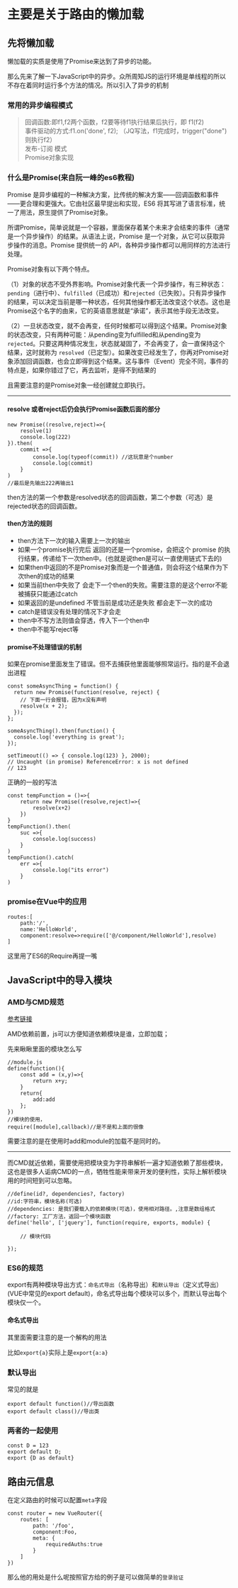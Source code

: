 # 主要是关于路由的懒加载

## 先将懒加载

懒加载的实质是使用了Promise来达到了异步的功能。

那么先来了解一下JavaScript中的异步。众所周知JS的运行环境是单线程的所以不存在着同时运行多个方法的情况。所以引入了异步的机制

### 常用的异步编程模式

>回调函数:即f1,f2两个函数，f2要等待f1执行结果后执行，即 f1(f2)</br>
>事件驱动的方式:f1.on('done', f2);  （JQ写法，f1完成时，trigger("done")则执行f2）</br>
>发布-订阅 模式</br>
>Promise对象实现

### 什么是Promise(来自阮一峰的es6教程)

Promise 是异步编程的一种解决方案，比传统的解决方案——回调函数和事件——更合理和更强大。它由社区最早提出和实现，ES6 将其写进了语言标准，统一了用法，原生提供了Promise对象。

所谓Promise，简单说就是一个容器，里面保存着某个未来才会结束的事件（通常是一个异步操作）的结果。从语法上说，Promise 是一个对象，从它可以获取异步操作的消息。Promise 提供统一的 API，各种异步操作都可以用同样的方法进行处理。

Promise对象有以下两个特点。

（1）对象的状态不受外界影响。Promise对象代表一个异步操作，有三种状态：`pending`（进行中）、`fulfilled`（已成功）和`rejected`（已失败）。只有异步操作的结果，可以决定当前是哪一种状态，任何其他操作都无法改变这个状态。这也是Promise这个名字的由来，它的英语意思就是“承诺”，表示其他手段无法改变。

（2）一旦状态改变，就不会再变，任何时候都可以得到这个结果。Promise对象的状态改变，只有两种可能：从pending变为fulfilled和从pending变为`rejected`。只要这两种情况发生，状态就凝固了，不会再变了，会一直保持这个结果，这时就称为 `resolved`（已定型）。如果改变已经发生了，你再对Promise对象添加回调函数，也会立即得到这个结果。这与事件（Event）完全不同，事件的特点是，如果你错过了它，再去监听，是得不到结果的

且需要注意的是Promise对象一经创建就立即执行。

------

#### resolve 或者reject后仍会执行Promise函数后面的部分
```
new Promise((resolve,reject)=>{
    resolve(1)
    console.log(222)
}).then(
    commit =>{
        console.log(typeof(commit)) //这玩意是个number
        console.log(commit)
    }
)
//最后是先输出222再输出1
```

then方法的第一个参数是resolved状态的回调函数，第二个参数（可选）是rejected状态的回调函数。

#### then方法的规则

+ then方法下一次的输入需要上一次的输出
+ 如果一个promise执行完后 返回的还是一个promise，会把这个 promise 的执行结果，传递给下一次then中。(也就是说then是可以一直使用链式下去的)
+ 如果then中返回的不是Promise对象而是一个普通值，则会将这个结果作为下次then的成功的结果
+ 如果当前then中失败了 会走下一个then的失败。需要注意的是这个error不能被捕获只能通过catch
+ 如果返回的是undefined 不管当前是成功还是失败 都会走下一次的成功
+ catch是错误没有处理的情况下才会走
+ then中不写方法则值会穿透，传入下一个then中
+ then中不能写reject等

#### promise不处理错误的机制

如果在promise里面发生了错误。但不去捕获他里面能够照常运行。指的是不会退出进程
```
const someAsyncThing = function() {
  return new Promise(function(resolve, reject) {
    // 下面一行会报错，因为x没有声明
    resolve(x + 2);
  });
};

someAsyncThing().then(function() {
  console.log('everything is great');
});

setTimeout(() => { console.log(123) }, 2000);
// Uncaught (in promise) ReferenceError: x is not defined
// 123
```
正确的一般的写法
```
const tempFunction = ()=>{
    return new Promise((resolve,reject)=>{
        resolve(x+2)
    })
}
tempFunction().then(
    suc =>{
        console.log(success)
    }
)
tempFunction().catch(
    err =>{
        console.log("its error")
    }
)
```

### promise在Vue中的应用

```
routes:[
    path:'/',
    name:'HelloWorld',
    component:resolve=>require(['@/component/HelloWorld'],resolve)
]
```

这里用了ES6的Require再提一嘴

## JavaScript中的导入模块

### AMD与CMD规范
[参考链接](https://www.cnblogs.com/libin-1/p/7127481.html)

AMD依赖前置，js可以方便知道依赖模块是谁，立即加载；

先来瞅瞅里面的模块怎么写

```
//module.js
define(function(){
    const add = (x,y)=>{
        return x+y;
    }
    return{
        add:add
    };
})
//模块的使用，
require([module],callback)//是不是和上面的很像
```

需要注意的是在使用时add和module的加载不是同时的。

-----------

而CMD就近依赖，需要使用把模块变为字符串解析一遍才知道依赖了那些模块，这也是很多人诟病CMD的一点，牺牲性能来带来开发的便利性，实际上解析模块用的时间短到可以忽略。

```
//define(id?, dependencies?, factory)
//id:字符串，模块名称(可选)
//dependencies: 是我们要载入的依赖模块(可选)，使用相对路径。,注意是数组格式
//factory: 工厂方法，返回一个模块函数
define('hello', ['jquery'], function(require, exports, module) {
 
    // 模块代码
 
});
```

### ES6的规范

export有两种模块导出方式：`命名式导出`（名称导出）和`默认导出`（定义式导出）(VUE中常见的export default)，命名式导出每个模块可以多个，而默认导出每个模块仅一个。

#### 命名式导出

其里面需要注意的是一个解构的用法

比如`export{a}`实际上是`export{a:a}`

### 默认导出

常见的就是

```
export default function()//导出函数
export default class()//导出类

```

### 两者的一起使用

```
const D = 123
export default D;
export {D as default}
```

## 路由元信息

在定义路由的时候可以配置`meta`字段

```
const router = new VueRouter({
    routes: [
        path: '/foo',
        component:Foo,
        meta: {
            requiredAuths:true
        }
    ]
})
```
那么他的用处是什么呢按照官方给的例子是可以做简单的`登录验证`


